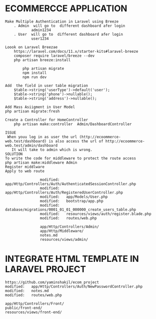 # ECOMMERCCE APPLICATION
    Make Multiple Authentication in Laravel using Breeze 
        . Admin  will go to  different dashboard afer login
                admin1234
        . User  will go to  different dashboard afer login
                user1234
    
    Loook on Laravel Breezae
        https://laravel.com/docs/11.x/starter-kits#laravel-breeze
        composer require laravel/breeze --dev    
        php artisan breeze:install

            php artisan migrate
            npm install
            npm run dev

    Add  the field in user table migration
        $table->string('userType')->default('user');
        $table->string('phone')->nullable();
        $table->string('address')->nullable();

    Add Mass Asiigment in User Model
    php artisan migrate:fresh

    Create a Controller for HomeController
        php artisan make:controller  Admin/DashboardController

    ISSUE
     When youu log in as user the url (http://ecoommerce-web.test/dashboard) is also access the url of http://ecoommerce-web.test/admin/dashboard
       It will take to admin which is wrong.    
    SOLUTION
    To write the code for middleware to protect the route access
    php artisan make:middleware Admin
    Register middlware 
    Apply to web route

                    modified:   app/Http/Controllers/Auth/AuthenticatedSessionController.php
                    modified:   app/Http/Controllers/Auth/RegisteredUserController.php
                    modified:   app/Models/User.php
                    modified:   bootstrap/app.php
                    modified:   database/migrations/0001_01_01_000000_create_users_table.php
                    modified:   resources/views/auth/register.blade.php
                    modified:   routes/web.php

                    app/Http/Controllers/Admin/
                    app/Http/Middleware/
                    notes.md
                    resources/views/admin/
            
    
# INTEGRATE HTML TEMPLATE IN LARAVEL PROJECT
    https://github.com/yaminshakil/ecom_project
    modified:   app/Http/Controllers/Auth/NewPasswordController.php
	modified:   notes.md
	modified:   routes/web.php

    app/Http/Controllers/Front/
	public/front-end/
	resources/views/front-end/
